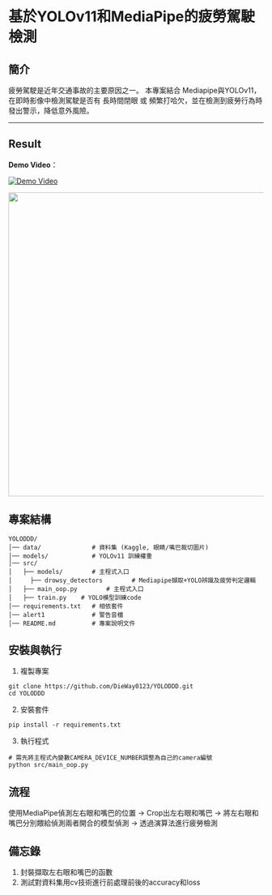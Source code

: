# 基於YOLOv11和MediaPipe的疲勞駕駛檢測

## 簡介
疲勞駕駛是近年交通事故的主要原因之一。
本專案結合 Mediapipe與YOLOv11，在即時影像中檢測駕駛是否有 長時間閉眼 或 頻繁打哈欠，並在檢測到疲勞行為時發出警示，降低意外風險。

___

## Result
**Demo Video**：

[![Demo Video](https://img.youtube.com/vi/1Dkxx64j-FE/0.jpg)](https://youtu.be/1Dkxx64j-FE)

<img src="./assets/Yawning_Detected.gif" width="800" height="600" />



## 專案結構

```
YOLODDD/
│── data/              # 資料集 (Kaggle, 眼睛/嘴巴裁切圖片)
│── models/            # YOLOv11 訓練權重
│── src/
│   ├── models/        # 主程式入口
│     ├── drowsy_detectors        # Mediapipe擷取+YOLO辨識及疲勞判定邏輯
│   ├── main_oop.py        # 主程式入口
│   ├── train.py    # YOLO模型訓練code
│── requirements.txt   # 相依套件
│── alert1             # 警告音檔
│── README.md          # 專案說明文件
```

## 安裝與執行

1. 複製專案
```
git clone https://github.com/DieWay0123/YOLODDD.git
cd YOLODDD
```
2. 安裝套件
```
pip install -r requirements.txt
```
3. 執行程式
```
# 需先將主程式內變數CAMERA_DEVICE_NUMBER調整為自己的camera編號
python src/main_oop.py
```

## 流程
使用MediaPipe偵測左右眼和嘴巴的位置 -> Crop出左右眼和嘴巴 -> 將左右眼和嘴巴分別餵給偵測兩者開合的模型偵測 -> 透過演算法進行疲勞檢測

## 備忘錄
1. 封裝擷取左右眼和嘴巴的函數
2. 測試對資料集用cv技術進行前處理前後的accuracy和loss

